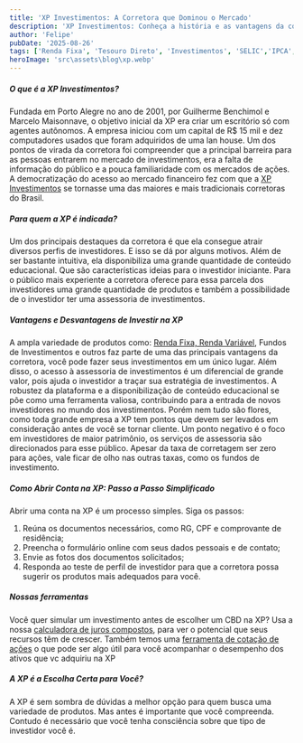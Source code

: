 ```yaml
---
title: 'XP Investimentos: A Corretora que Dominou o Mercado'
description: 'XP Investimentos: Conheça a história e as vantagens da corretora que se tornou líder no Brasil. Saiba para quem a plataforma é indicada, suas vantagens e desvantagens, e como abrir sua conta para começar a investir.'
author: 'Felipe'
pubDate: '2025-08-26'
tags: ['Renda Fixa', 'Tesouro Direto', 'Investimentos', 'SELIC','IPCA', 'TAXA', CORRETORA, XP INVESTIMENTOS]
heroImage: 'src\assets\blog\xp.webp'
---
```


##### O que é a XP Investimentos?

Fundada em Porto Alegre no ano de 2001, por Guilherme Benchimol e Marcelo Maisonnave, o objetivo inicial da XP era criar um escritório só com agentes autônomos. A empresa iniciou com um capital de R$ 15 mil e dez computadores usados que foram adquiridos de uma lan house. Um dos pontos de virada da corretora foi compreender que a principal barreira para as pessoas entrarem no mercado de investimentos, era a falta de informação do público e a pouca familiaridade com os mercados de ações. 
A democratização do acesso ao mercado financeiro fez com que a [XP Investimentos](https://www.xpi.com.br/) se tornasse uma das maiores e mais tradicionais corretoras do Brasil.


##### Para quem a XP é indicada?

Um dos principais destaques da corretora é que ela consegue atrair diversos perfis de investidores. E isso se dá por alguns motivos. Além de ser bastante intuitiva, ela disponibiliza uma grande quantidade de conteúdo educacional. Que são características ideias para o investidor iniciante. Para o público mais experiente a corretora oferece para essa parcela dos investidores uma grande quantidade de produtos e também a possibilidade de o investidor ter uma assessoria de investimentos.

##### Vantagens e Desvantagens de Investir na XP

A ampla variedade de produtos como: [Renda Fixa, Renda Variável](https://investilize.com.br/blog/renda-fix-veriavel-diferenca/), Fundos de Investimentos e outros faz parte de uma das principais vantagens da corretora, você pode fazer seus investimentos em um único lugar. Além disso, o acesso à assessoria de investimentos é um diferencial de grande valor, pois ajuda o investidor a traçar sua estratégia de investimentos. A robustez da plataforma e a disponibilização de conteúdo educacional se põe como uma ferramenta valiosa, contribuindo para a entrada de novos investidores no mundo dos investimentos.
Porém nem tudo são flores, como toda grande empresa a XP tem pontos que devem ser levados em consideração antes de você se tornar cliente. Um ponto negativo é o foco em investidores de maior patrimônio, os serviços de assessoria são direcionados para esse público. Apesar da taxa de corretagem ser zero para ações, vale ficar de olho nas outras taxas, como os fundos de investimento.


##### Como Abrir Conta na XP: Passo a Passo Simplificado

Abrir uma conta na XP é um processo simples. Siga os passos:
1. Reúna os documentos necessários, como RG, CPF e comprovante de residência;
2. Preencha o formulário online com seus dados pessoais e de contato;
3. Envie as fotos dos documentos solicitados;
4. Responda ao teste de perfil de investidor para que a corretora possa sugerir os produtos mais adequados para você.

##### Nossas ferramentas

Você quer simular um investimento antes de escolher um CBD na XP? Usa a nossa [calculadora de juros compostos](https://investilize.com.br/ferramentas/juros-compostos/), para ver o potencial que seus recursos têm de crescer.
Também temos uma [ferramenta de cotação de ações](https://investilize.com.br/ferramentas/cotacao-acoes/) o que pode ser algo útil para você acompanhar o desempenho dos ativos que vc adquiriu na XP

##### A XP é a Escolha Certa para Você?

A XP é sem sombra de dúvidas a melhor opção para quem busca uma variedade de produtos. Mas antes é importante que você compreenda. Contudo é necessário que você tenha consciência sobre que tipo de investidor você é.